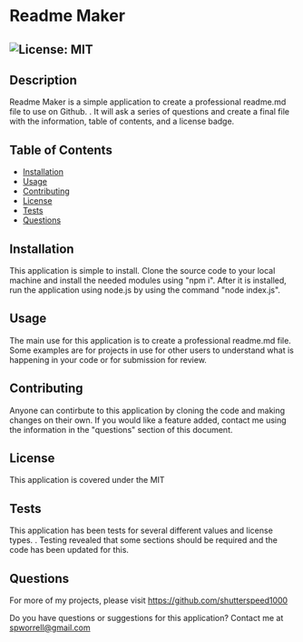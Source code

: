 # Readme Maker
## ![License: MIT](https://img.shields.io/badge/License-MIT-brightgreen.svg)

## Description

Readme Maker is a simple application to create a professional readme.md file to use on Github. . It will ask a series of questions and create a final file with the information, table of contents, and a license badge.


## Table of Contents

- [Installation](#installation)
- [Usage](#usage)
- [Contributing](#contributing)
- [License](#license)
- [Tests](#tests)
- [Questions](#questions)

## Installation

This application is simple to install.  Clone the source code to your local machine and install the needed modules using "npm i". After it is installed, run the application using node.js by using the command "node index.js".

## Usage

The main use for this application is to create a professional readme.md file.  Some examples are for projects in use for other users to understand what is happening in your code or for submission for review.

## Contributing

Anyone can contirbute to this application by cloning the code and making changes on their own.  If you would like a feature added, contact me using the information in the "questions" section of this document.

## License

This application is covered under the MIT

## Tests

This application has been tests for several different values and license types. . Testing revealed that some sections should be required and the code has been updated for this.

## Questions

For more of my projects, please visit https://github.com/shutterspeed1000

Do you have questions or suggestions for this application?
Contact me at spworrell@gmail.com

